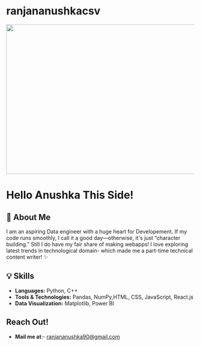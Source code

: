# ranjananushkacsv
<img src="https://github.com/user-attachments/assets/3f82fee4-fb2e-4cf8-90eb-851449b73ab9" width="1000" height="400"/>





# Hello Anushka This Side!

## 👋 About Me
I am an aspiring Data engineer with a huge heart for Developement. If my code runs smoothly, I call it a good day—otherwise, it's just “character building.” Still I do have my fair share of making webapps! I love exploring latest trends in technological domain- which made me a part-time technical content writer! ✨

  
## 💡 Skills
- **Languages:** Python, C++
- **Tools & Technologies:** Pandas, NumPy,HTML, CSS, JavaScript, React.js
- **Data Visualization:** Matplotlib, Power BI

## Reach Out!
- **Mail me at**:- ranjananushka90@gmail.com 


<!---
ranjananushkacsv/ranjananushkacsv is a ✨ special ✨ repository because its `README.md` (this file) appears on your GitHub profile.
You can click the Preview link to take a look at your changes.
--->

